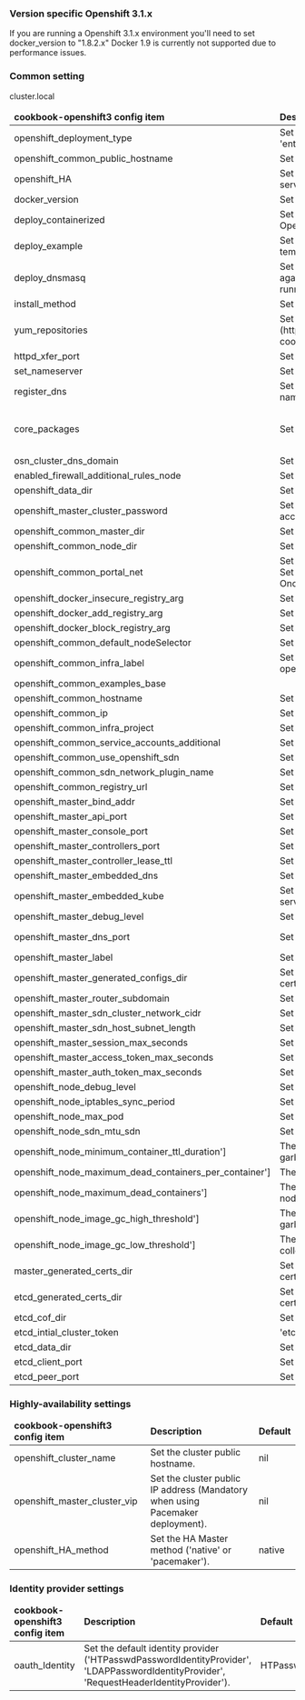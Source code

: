 ### Version specific Openshift 3.1.x ###

If you are running a Openshift 3.1.x environment you'll need to set docker_version to "1.8.2.x" Docker 1.9 is currently not supported due to performance issues.

### Common setting ###

<table>
<thead><tr><td><b>cookbook-openshift3 config item</b></td><td><b>Description</b></td><td><b>Default</b></td></tr></thead>
<tbody>
<tr><td>openshift_deployment_type</td><td>Set the deployment type for OSE ('origin' or 'enterprise').</td><td>enterprise</td></tr>
<tr><td>openshift_common_public_hostname</td><td>Set the master public hostname.</td><td>Output of 'ohai fqdn'</td></tr>
<tr><td>openshift_HA</td><td>Set whether or not to deploy a highly-available services for OSE.</td><td>false</td></tr>
<tr><td>docker_version</td><td>Set the version of Docker to be installed.</td><td>nil</td></tr>
<tr><td>deploy_containerized</td><td>Set whether or not to deploy a containerized version of Openshift.</td><td>false</td></tr>
<tr><td>
deploy_example</td><td>Set whether or not to deploy the openshift example templates files.<td>false</td></tr>
<tr><td>
deploy_dnsmasq</td><td>Set whether or not to deploy the dnsmasq resolution against SkyDNS. Need to have NetworkManager running<td>false</td></tr>
<tr><td>install_method</td><td>Set the installing method for packing.</td><td>yum</td></tr>
<tr><td>
yum_repositories</td><td>Set the yum repositories. [*yum_repos*](https://github.com/chef-cookbooks/yum/blob/master/README.md#parameters)</td><td></td></tr>
<tr><td>httpd_xfer_port</td><td>Set the port used for retrieving certificates.</td><td>9999</td></tr>
<tr><td>set_nameserver</td><td>Set the nameserver(s) for the host.</td><td>false</td></tr>
<tr><td>register_dns</td><td>Set the registration of the host against the SOA nameserver.</td><td>false</td></tr>
<tr><td>core_packages</td><td>Set the list of the pre-requisite packages.</td><td>['libselinux-python', 'wget', 'vim-enhanced', 'net-tools', 'bind-utils', 'git', 'bash-completion docker', 'bash-completion', 'dnsmasq']</td></tr>
<tr><td>osn_cluster_dns_domain</td><td>Set the SkyDNS domain name.</td>cluster.local<td></td></tr>
<tr><td>enabled_firewall_additional_rules_node</td><td>Set the list of additional FW rules to set for a node.</td><td>[]</td></tr>
<tr><td>openshift_data_dir</td><td>Set the default directory for OSE data.</td><td>/var/lib/origin</td></tr>
<tr><td>openshift_master_cluster_password</td><td>Set the default password for the pcs administration account.</td><td>'openshift_cluster'</td></tr>
<tr><td>openshift_common_master_dir</td><td>Set the default root directory for master.</td><td>/etc/origin</td></tr>
<tr><td>openshift_common_node_dir</td><td>Set the default root directory for node.</td><td>/etc/origin</td></tr>
<tr><td>openshift_common_portal_net</td><td>Set the default user-defined networks for Kubernetes. Set to 172.30.0.0/16 to match the default Docker CIDR. Once set, do not update.</td><td>172.30.0.0/16</td></tr>
<tr><td>openshift_docker_insecure_registry_arg</td><td>Set the list of insecure registries for Docker.</td><td>nil</td></tr>
<tr><td>openshift_docker_add_registry_arg</td><td>Set the list of registries to add to Docker.</td><td>nil</td></tr>
<tr><td>openshift_docker_block_registry_arg</td><td>Set the list of registries to block in Docker.</td><td>nil</td></tr>
<tr><td>openshift_common_default_nodeSelector</td><td>Set the default label for node selector.</td><td>region=user</td></tr>
<tr><td>openshift_common_infra_label</td><td>Set the default label for Infra project (default, openshift-infra).</td><td>region=infra</td></tr>
<tr><td>openshift_common_examples_base</td><td></td><td>'/usr/share/openshift/examples'</td></tr>
<tr><td>openshift_common_hostname</td><td>Set the master common name.</td><td>Output of 'ohai fqdn'</td></tr>
<tr><td>openshift_common_ip</td><td>Set the default IP for the node.</td><td>Output of 'ohai ipaddress'</td></tr>
<tr><td>openshift_common_infra_project</td><td>Set the list of default Infra project.</td><td>['default','openshift-infra']</td></tr>
<tr><td>openshift_common_service_accounts_additional</td><td>Set the list of additional service accounts to create.</td><td>[]</td></tr>
<tr><td>openshift_common_use_openshift_sdn</td><td>Set whether or not to use SDN network.</td><td>true</td></tr>
<tr><td>openshift_common_sdn_network_plugin_name</td><td>Set the default SDN plugin name.</td><td>redhat/openshift-ovs-subnet</td></tr>
<tr><td>openshift_common_registry_url</td><td>Set the default registry URL.</td><td>'openshift3/ose-${component}:${version}'</td></tr>
<tr><td>openshift_master_bind_addr</td><td>Set default bind address.</td><td>'0.0.0.0'</td></tr>
<tr><td>openshift_master_api_port</td><td>Set default listening port for Master API.</td><td>8443</td></tr>
<tr><td>openshift_master_console_port</td><td>Set the default listening port for console.</td><td>8443</td></tr>
<tr><td>openshift_master_controllers_port</td><td>Set the default listening port for controllers.</td><td>8444</td></tr>
<tr><td>openshift_master_controller_lease_ttl</td><td>Set the default lease TTL for controllers.</td><td>30</td></tr>
<tr><td>openshift_master_embedded_dns</td><td>Set whether or not to use the embedded DNS.</td><td>true</td></tr>
<tr><td>openshift_master_embedded_kube</td><td>Set whether ot not the use the embedded Kubernetes server.</td><td>true</td></tr>
<tr><td>openshift_master_debug_level</td><td>Set the default level for master logging.</td><td>2 </td></tr>
<tr><td>openshift_master_dns_port</td><td>Set the default port for SkyDNS.</td><td>When deploy_dnsmasq is set to "true" : 8053. Otherwise : 53</td></tr>
<tr><td>openshift_master_label</td><td>Set the default label for master selector.</td><td>region=infra</td></tr>
<tr><td>openshift_master_generated_configs_dir</td><td>Set the default directory for generating the node certificates.</td><td>/var/www/html/generated-configs'</td></tr>
<tr><td>openshift_master_router_subdomain</td><td>Set the default domain for the HaProxy routeaProxy.</td><td>cloudapps.domain.local'</td></tr>
<tr><td>openshift_master_sdn_cluster_network_cidr</td><td>Set the default SDN Network address.</td><td>10.1.0.0/16</td></tr>
<tr><td>openshift_master_sdn_host_subnet_length</td><td>Set the default number of allocated bit for hosts.</td><td>8</td></tr>
<tr><td>openshift_master_session_max_seconds</td><td>Set maximum session time in second.</td><td>3600</td></tr>
<tr><td>openshift_master_access_token_max_seconds</td><td>Set maximum access token lifetime in second.</td><td>86400</td></tr>
<tr><td>openshift_master_auth_token_max_seconds</td><td>Set maximum Oauth token lifetime in second.</td><td>500</td></tr>
<tr><td>openshift_node_debug_level</td><td>Set the default level for node logging.</td><td>2</td></tr>
<tr><td>openshift_node_iptables_sync_period</td><td>Set the default kube-proxy iptables sync period.</td><td>5s</td></tr>
<tr><td>openshift_node_max_pod</td><td>Set the maximum number of running PODs on a node.</td><td>40</td></tr>
<tr><td>openshift_node_sdn_mtu_sdn</td><td>Set the default MTU size for SDN.</td><td>1450</td></tr>
<tr><td>openshift_node_minimum_container_ttl_duration']</td><td>The minimum age that a container is eligible for garbage collection.</td><td>10s</td></tr>
<tr><td>openshift_node_maximum_dead_containers_per_container']</td><td>The number of instances to retain per pod container.</td><td>2</td></tr>
<tr><td>openshift_node_maximum_dead_containers']</td><td>The maximum number of total dead containers in the node.</td><td>100</td></tr>
<tr><td>openshift_node_image_gc_high_threshold']</td><td>The percent of disk usage which triggers image garbage collection.</td><td>90</td></tr>
<tr><td>openshift_node_image_gc_low_threshold']</td><td>The percent of disk usage to which image garbage collection attempts to free.</td><td>80</td></tr>
<tr><td>master_generated_certs_dir</td><td>Set the default directory for generating the master certificates.</td><td>/var/www/html/master/generated_certs</td></tr>
<tr><td>etcd_generated_certs_dir</td><td>Set the default directory for generating the etcd certificates.</td><td>/var/www/html/etcd/generated_certs</td></tr>
<tr><td>etcd_cof_dir</td><td>Set the default root directory for etcd configs.</td><td>/etc/etcd</td></tr>
<tr><td>etcd_intial_cluster_token</td><td>'etcd-cluster-1'</td><td>etcd-cluster-1</td></tr>
<tr><td>etcd_data_dir</td><td>Set the default root directory for etcd data.</td><td>/var/lib/etcd</td></tr>
<tr><td>etcd_client_port</td><td>Set default listening port for ETCD Client.</td><td>2379</td></tr>
<tr><td>etcd_peer_port</td><td>Set default listening port for ETCD Peer.</td><td>2380</td></tr>
</tbody>
</table>

### Highly-availability settings ###

<table>
<thead><tr><td><b>cookbook-openshift3 config item</b></td><td><b>Description</b></td><td><b>Default</b></td></tr></thead>
<tr><td>openshift_cluster_name</td><td>Set the cluster public hostname.</td><td>nil</td></tr>
<tr><td>openshift_master_cluster_vip</td><td>Set the cluster public IP address (Mandatory when using Pacemaker deployment).</td><td>nil</td></tr>
<tr><td>openshift_HA_method</td><td>Set the HA Master method ('native' or 'pacemaker').</td><td>native</td></tr>
</table>

### Identity provider settings ###

<table>
<thead><tr><td><b>cookbook-openshift3 config item</b></td><td><b>Description</b></td><td><b>Default</b></td></tr></thead>
<tr><td>oauth_Identity</td><td>Set the default identity provider ('HTPasswdPasswordIdentityProvider', 'LDAPPasswordIdentityProvider', 'RequestHeaderIdentityProvider').</td><td>HTPasswdPasswordIdentityProvider</td></tr>
</table>
